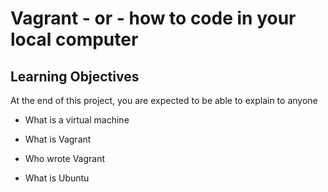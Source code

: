 # Vagrant - or - how to code in your local computer

## Learning Objectives

At the end of this project, you are expected to be able to explain to anyone

* What is a virtual machine

* What is Vagrant

* Who wrote Vagrant

* What is Ubuntu
